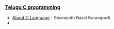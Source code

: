 ### [Telugu C programming](https://www.computerintelugu.com/2012/11/cmenu.html)


- [About C Language](https://www.computerintelugu.com/2012/11/c1.html) - Sivanaadh Baazi Karampudi
- 
